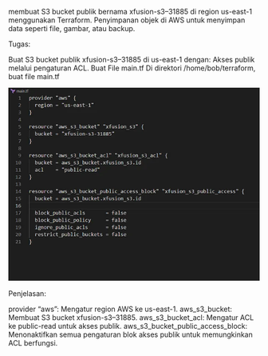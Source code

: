 membuat S3 bucket publik bernama xfusion-s3–31885 di region us-east-1 menggunakan Terraform. Penyimpanan objek di AWS untuk menyimpan data seperti file, gambar, atau backup.

Tugas:

Buat S3 bucket publik xfusion-s3–31885 di us-east-1 dengan:
Akses publik melalui pengaturan ACL.
Buat File main.tf
Di direktori /home/bob/terraform, buat file main.tf

![alt text](image-17.png)


Penjelasan:

provider “aws”: Mengatur region AWS ke us-east-1.
aws_s3_bucket: Membuat S3 bucket xfusion-s3–31885.
aws_s3_bucket_acl: Mengatur ACL ke public-read untuk akses publik.
aws_s3_bucket_public_access_block: Menonaktifkan semua pengaturan blok akses publik untuk memungkinkan ACL berfungsi.
